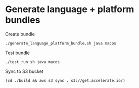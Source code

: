 # Generate language + platform bundles

Create bundle
```
./generate_language_platform_bundle.sh java macos
```

Test bundle
```
./test_run.sh java macos
```

Sync to S3 bucket
```
(cd ./build && aws s3 sync . s3://get.accelerate.io/)
```